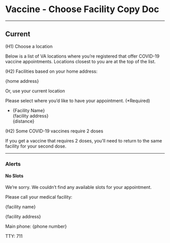# Vaccine - Choose Facility Copy Doc
---

## Current

(H1) Choose a location

Below is a list of VA locations where you’re registered that offer COVID-19 vaccine appointments. Locations closest to you are at the top of the list.

(H2) Facilities based on your home address:

{home address}

Or, use your current location

Please select where you’d like to have your appointment. (*Required)

- {Facility Name}<br>
{facility address}<br>
{distance}

(H2) Some COVID-19 vaccines require 2 doses

If you get a vaccine that requires 2 doses, you'll need to return to the same facility for your second dose.

---

### Alerts

#### No Slots

We’re sorry. We couldn’t find any available slots for your appointment.

Please call your medical facility:

{facility name}

{facility address}

Main phone: {phone number}

TTY: 711
